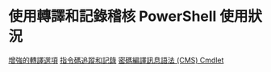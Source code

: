 # 使用轉譯和記錄稽核 PowerShell 使用狀況

[增強的轉譯選項](audit_transcript.md)
[指令碼追蹤和記錄](audit_script.md)
[密碼編譯訊息語法 (CMS) Cmdlet](audit_cms.md)<!--HONumber=Mar16_HO2-->

